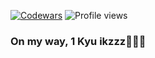 
[![Codewars](https://www.codewars.com/users/Mzzqq/badges/small)](https://www.codewars.com/users/Mzzqq/)
![Profile views](https://komarev.com/ghpvc/?username=Mzzqq&color=blue)
<br/>
### On my way, 1 Kyu ikzzz🏃🏃🏃

<!--
**Mzzqq/Mzzqq** is a ✨ _special_ ✨ repository because its `README.md` (this file) appears on your GitHub profile.

Here are some ideas to get you started:

- 🔭 I’m currently working on ...
- 🌱 I’m currently learning ...
- 👯 I’m looking to collaborate on ...
- 🤔 I’m looking for help with ...
- 💬 Ask me about ...
- 📫 How to reach me: ...
- 😄 Pronouns: ...
- ⚡ Fun fact: ...
-->
